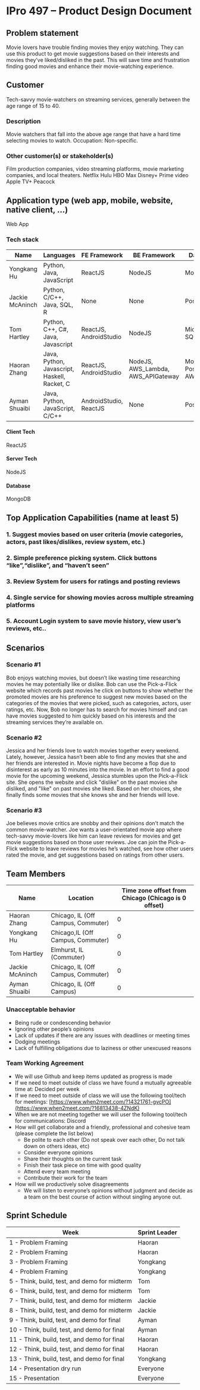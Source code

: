 # IPro 497 – Product Design Document

## Problem statement
Movie lovers have trouble finding movies they enjoy watching. They can use this product to get movie suggestions based on their interests and movies they’ve liked/disliked in the past. This will save time and frustration finding good movies and enhance their movie-watching experience. 
 
## Customer
Tech-savvy movie-watchers on streaming services, generally between the age range of 15 to 40.

### Description
Movie watchers that fall into the above age range that have a hard time selecting movies to watch. 
Occupation: Non-specific. 

### Other customer(s) or stakeholder(s)
Film production companies, video streaming platforms, movie marketing companies, and local theaters. 
Netflix
Hulu
HBO Max
Disney+
Prime video
Apple TV+
Peacock
 
## Application type (web app, mobile, website, native client, …)
Web App

### Tech stack

| **Name** | **Languages** | **FE Framework** | **BE Framework** | **Database** |
| --- | --- | --- | --- | --- |
| Yongkang Hu | Python, Java, JavaScript | ReactJS | NodeJS | MongoDB |
| Jackie McAninch | Python, C/C++, Java, SQL, R | None | None | PostgreSQL |
| Tom Hartley | Python, C++, C#, Java, Javascript | ReactJS, AndroidStudio | NodeJS | Microsoft SQL |
| Haoran Zhang | Java, Python, Javascript, Haskell, Racket, C | ReactJS, AndroidStudio| NodeJS, AWS_Lambda, AWS_APIGateway | MongoDB, PostgreSQL, AWS_S3 |
| Ayman Shuaibi | Java, Python, JavaScript, C/C++ | AndroidStudio, ReactJS | None | PostgreSQL |

#### Client Tech 
ReactJS

#### Server Tech
NodeJS

#### Database
MongoDB

## Top Application Capabilities (name at least 5)

### 1. Suggest movies based on user criteria (movie categories, actors, past likes/dislikes, review system, etc.)

### 2. Simple preference picking system. Click buttons “like”,“dislike”, and “haven’t seen”

### 3. Review System for users for ratings and posting reviews

### 4. Single service for showing movies across multiple streaming platforms

### 5. Account Login system to save movie history, view user’s reviews, etc.. 


## Scenarios

### Scenario #1
Bob enjoys watching movies, but doesn’t like wasting time researching movies he may potentially like or dislike. Bob can use the Pick-a-Flick website which records past movies he click on buttons to show whether the promoted movies are his preference to suggest new movies based on the categories of the movies that were picked, such as categories, actors, user ratings, etc. Now, Bob no longer has to search for movies himself and can have movies suggested to him quickly based on his interests and the streaming services they’re available on. 

### Scenario #2
Jessica and her friends love to watch movies together every weekend. Lately, however, Jessica hasn’t been able to find any movies that she and her friends are interested in. Movie nights have become a flop due to disinterest as early as 10 minutes into the movie. In an effort to find a good movie for the upcoming weekend, Jessica stumbles upon the Pick-a-Flick site. She opens the website and click "dislike" on the past movies she disliked, and "like" on past movies she liked. Based on her choices, she finally finds some movies that she knows she and her friends will love.

### Scenario #3
Joe believes movie critics are snobby and their opinions don’t match the common movie-watcher. Joe wants a user-orientated movie app where tech-savvy movie-lovers like him can leave reviews for movies and get movie suggestions based on those user reviews. Joe can join the Pick-a-Flick website to leave reviews for movies he’s watched, see how other users rated the movie, and get suggestions based on ratings from other users. 

## Team Members
| **Name** | **Location** | **Time zone offset from Chicago (Chicago is 0 offset)** |
| --- | --- | --- |
| Haoran Zhang | Chicago, IL (Off Campus, Commuter) | 0 |
| Yongkang Hu | Chicago,IL (Off Campus, Commuter) | 0 |
| Tom Hartley | Elmhurst, IL (Commuter) | 0 |	
| Jackie McAninch | Chicago, IL (Off Campus, Commuter) | 0 |	
| Ayman Shuaibi | Chicago, IL (Off Campus) | 0 |		
		
### Unacceptable behavior
- Being rude or condescending behavior
- Ignoring other people’s opinions
- Lack of updates if there are any issues with deadlines or meeting times
- Dodging meetings
- Lack of fulfilling obligations due to laziness or other unexcused reasons 

### Team Working Agreement
- We will use Github and keep items updated as progress is made
- If we need to meet outside of class we have found a mutually agreeable time at: Decided per week
- If we need to meet outside of class we will use the following tool/tech for meetings: [https://www.when2meet.com/?14321761-gvcPO](https://www.when2meet.com/?16813438-4ZNdK)
- When we are not meeting together we will user the following tool/tech for communications: Discord
- How will get collaborate and a friendly, professional and cohesive team (please complete the list below)
  - Be polite to each other (Do not speak over each other, Do not talk down on others ideas, etc)
  - Consider everyone opinions
  - Share their thoughts on the current task
  - Finish their task piece on time with good quality
  - Attend every team meeting
  - Contribute their work for the team
- How will we productively solve disagreements
  - We will listen to everyone’s opinions without judgment and decide as a team on the best course of action without singling anyone out.

## Sprint Schedule

| Week | Sprint Leader |
| --------  | ------------------- |
| 1 - Problem Framing                                 | Haoran |
| 2 - Problem Framing                                 | Haoran |
| 3 - Problem Framing                                 | Yongkang |
| 4 - Problem Framing                                 | Yongkang |
| 5 - Think, build, test, and demo for midterm        | Tom |
| 6 - Think, build, test, and demo for midterm        |  Tom |
| 7 - Think, build, test, and demo for midterm        | Jackie |
| 8 - Think, build, test, and demo for midterm        | Jackie |
| 9 - Think, build, test, and demo for final          | Ayman  |
| 10 - Think, build, test, and demo for final	      |  Ayman  |
| 11 - Think, build, test, and demo for final         | Haoran  |
| 12 - Think, build, test, and demo for final         | Haoran  |
| 13 - Think, build, test, and demo for final         | Yongkang |
| 14 - Presentation dry run                           | Everyone |
| 15 - Presentation                                   | Everyone |
